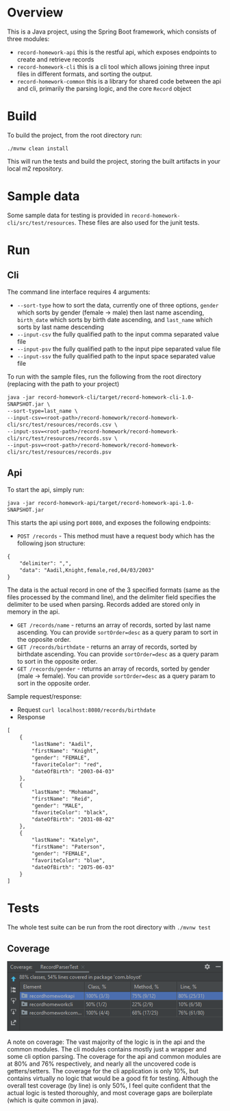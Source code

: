 # Overview
This is a Java project, using the Spring Boot framework, which consists of three modules:
- `record-homework-api` this is the restful api, which exposes endpoints to create and retrieve records 
- `record-homework-cli` this is a cli tool which allows joining three input files in different formats, and sorting the output. 
- `record-homework-common` this is a library for shared code between the api and cli, primarily the parsing logic, and the core `Record` object

# Build
To build the project, from the root directory run:
```shell script
./mvnw clean install
```

This will run the tests and build the project, storing the built artifacts in your local m2 repository. 

# Sample data
Some sample data for testing is provided in `record-homework-cli/src/test/resources`. These files are also used for the junit tests. 

# Run
## Cli
The command line interface requires 4 arguments:
* `--sort-type` how to sort the data, currently one of three options, `gender` which sorts by gender (female -> male) then last name ascending, `birth_date` which sorts by birth date ascending, and `last_name` which sorts by last name descending
* `--input-csv` the fully qualified path to the input comma separated value file
* `--input-psv` the fully qualified path to the input pipe separated value file
* `--input-ssv` the fully qualified path to the input space separated value file
 
To run with the sample files, run the following from the root directory (replacing <root path> with the path to your project) 
```shell script
java -jar record-homework-cli/target/record-homework-cli-1.0-SNAPSHOT.jar \
--sort-type=last_name \
--input-csv=<root-path>/record-homework/record-homework-cli/src/test/resources/records.csv \
--input-ssv=<root-path>/record-homework/record-homework-cli/src/test/resources/records.ssv \
--input-psv=<root-path>/record-homework/record-homework-cli/src/test/resources/records.psv 
```
 
## Api
To start the api, simply run:
```shell script
java -jar record-homework-api/target/record-homework-api-1.0-SNAPSHOT.jar
```

This starts the api using port `8080`, and exposes the following endpoints:
* `POST /records` - This method must have a request body which has the following json structure: 
```
{
	"delimiter": ",", 
	"data": "Aadil,Knight,female,red,04/03/2003"
}
```
The data is the actual record in one of the 3 specified formats (same as the files processed by the command line), 
and the delimiter field specifies the delimiter to be used when parsing. Records added are stored only in 
memory in the api.
  
* `GET /records/name` - returns an array of records, sorted by last name ascending. You can provide `sortOrder=desc` as a query param to sort in the opposite order. 
* `GET /records/birthdate` - returns an array of records, sorted by birthdate ascending. You can provide `sortOrder=desc` as a query param to sort in the opposite order. 
* `GET /records/gender` - returns an array of records, sorted by gender (male -> female). You can provide `sortOrder=desc` as a query param to sort in the opposite order. 

Sample request/response:
* Request `curl localhost:8080/records/birthdate`
* Response
```
[
    {
        "lastName": "Aadil",
        "firstName": "Knight",
        "gender": "FEMALE",
        "favoriteColor": "red",
        "dateOfBirth": "2003-04-03"
    },
    {
        "lastName": "Mohamad",
        "firstName": "Reid",
        "gender": "MALE",
        "favoriteColor": "black",
        "dateOfBirth": "2031-08-02"
    },
    {
        "lastName": "Katelyn",
        "firstName": "Paterson",
        "gender": "FEMALE",
        "favoriteColor": "blue",
        "dateOfBirth": "2075-06-03"
    }
]
```
  
# Tests
The whole test suite can be run from the root directory with `./mvnw test`

## Coverage
![Test Coverage Image](TestCoverage.PNG)

A note on coverage: The vast majority of the logic is in the api and the common modules. The cli modules contains mostly just a wrapper and some cli option parsing. 
The coverage for the api and common modules are at 80% and 76% respectively, and nearly all the uncovered code is getters/setters.
The coverage for the cli application is only 10%, but contains virtually no logic that would be a good fit for testing. Although the overall test coverage (by line) is only 50%,
I feel quite confident that the actual logic is tested thoroughly, and most coverage gaps are boilerplate (which is quite common in java). 
